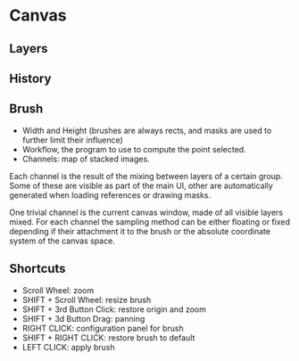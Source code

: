 # Canvas

## Layers

## History

## Brush

- Width and Height (brushes are always rects, and masks are used to further limit their influence)
- Workflow, the program to use to compute the point selected.
- Channels: map of stacked images.

Each channel is the result of the mixing between layers of a certain group. Some of these are visible as part of the main UI, other are automatically generated when loading references or drawing masks.

One trivial channel is the current canvas window, made of all visible layers mixed.
For each channel the sampling method can be either floating or fixed depending if their attachment it to the brush or the absolute coordinate system of the canvas space.

## Shortcuts

* Scroll Wheel: zoom
* SHIFT + Scroll Wheel: resize brush
* SHIFT + 3rd Button Click: restore origin and zoom
* SHIFT + 3d Button Drag: panning
* RIGHT CLICK: configuration panel for brush
* SHIFT + RIGHT CLICK: restore brush to default
* LEFT CLICK: apply brush
